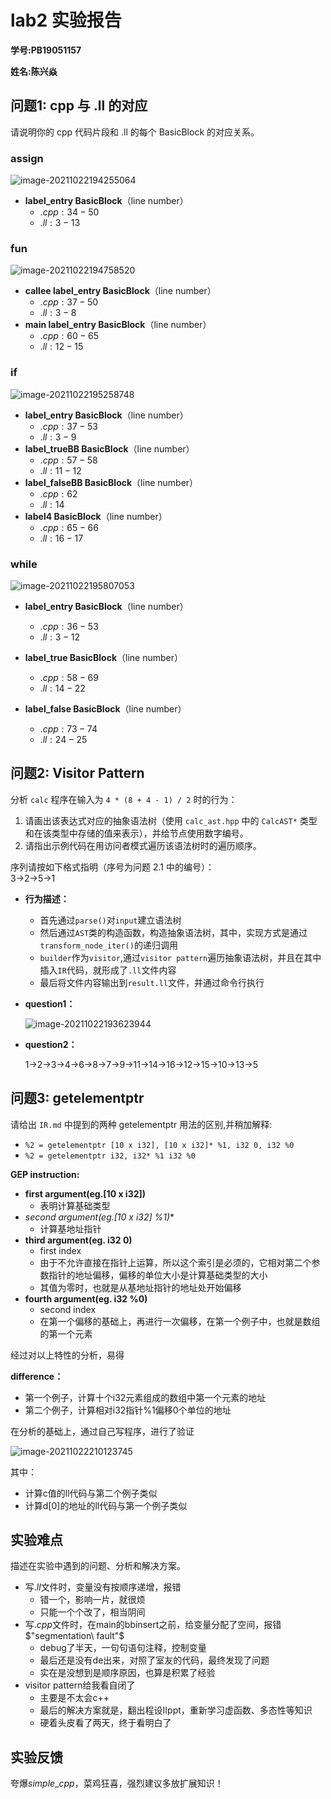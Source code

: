 # lab2 实验报告

**学号:PB19051157**

**姓名:陈兴焱**

## 问题1: cpp 与 .ll 的对应

请说明你的 cpp 代码片段和 .ll 的每个 BasicBlock 的对应关系。

### assign

![image-20211022194255064](figs/image-20211022194255064.png)

- **label_entry BasicBlock**（line number）
  - $.cpp:34-50$
  - $.ll:3-13$

### fun

![image-20211022194758520](figs/image-20211022194758520.png)

- **callee label_entry BasicBlock**（line number）
  - $.cpp:37-50$
  - $.ll:3-8$
- **main label_entry BasicBlock**（line number）
  - $.cpp:60-65$
  - $.ll:12-15$

### if

![image-20211022195258748](figs/image-20211022195258748.png)

- **label_entry BasicBlock**（line number）
  - $.cpp:37-53$
  - $.ll:3-9$
- **label_trueBB BasicBlock**（line number）
  - $.cpp:57-58$
  - $.ll:11-12$
- **label_falseBB BasicBlock**（line number）
  - $.cpp:62$
  - $.ll:14$
- **label4 BasicBlock**（line number）
  - $.cpp:65-66$
  - $.ll:16-17$

### while

![image-20211022195807053](figs/image-20211022195807053.png)

- **label_entry BasicBlock**（line number）
  - $.cpp:36-53$
  - $.ll:3-12$

- **label_true BasicBlock**（line number）
  - $.cpp:58-69$
  - $.ll:14-22$
- **label_false BasicBlock**（line number）
  - $.cpp:73-74$
  - $.ll:24-25$

## 问题2: Visitor Pattern

分析 `calc` 程序在输入为 `4 * (8 + 4 - 1) / 2` 时的行为：

1. 请画出该表达式对应的抽象语法树（使用 `calc_ast.hpp` 中的 `CalcAST*` 类型和在该类型中存储的值来表示），并给节点使用数字编号。
2. 请指出示例代码在用访问者模式遍历该语法树时的遍历顺序。

序列请按如下格式指明（序号为问题 2.1 中的编号）：  
3->2->5->1

- **行为描述：**
  - 首先通过`parse()`对`input`建立语法树
  - 然后通过`AST`类的构造函数，构造抽象语法树，其中，实现方式是通过`transform_node_iter()`的递归调用
  - `builder`作为`visitor`,通过`visitor pattern`遍历抽象语法树，并且在其中插入`IR`代码，就形成了`.ll`文件内容
  - 最后将文件内容输出到`result.ll`文件，并通过命令行执行

- **question1：**

  ![image-20211022193623944](figs/image-20211022193623944.png)

- **question2：**

  1->2->3->4->6->8->7->9->11->14->16->12->15->10->13->5

## 问题3: getelementptr

请给出 `IR.md` 中提到的两种 getelementptr 用法的区别,并稍加解释:

  - `%2 = getelementptr [10 x i32], [10 x i32]* %1, i32 0, i32 %0`
  - `%2 = getelementptr i32, i32* %1 i32 %0`

**GEP instruction:**

- **first argument(eg.[10 x i32])**
  - 表明计算基础类型
- **second argument(eg.[10 x i32]* %1)**
  - 计算基地址指针
- **third argument(eg. i32 0)**
  - first index
  - 由于不允许直接在指针上运算，所以这个索引是必须的，它相对第二个参数指针的地址偏移，偏移的单位大小是计算基础类型的大小
  - 其值为零时，也就是从基地址指针的地址处开始偏移
- **fourth argument(eg. i32 %0)**
  - second index
  - 在第一个偏移的基础上，再进行一次偏移，在第一个例子中，也就是数组的第一个元素

经过对以上特性的分析，易得

**difference：**

- 第一个例子，计算十个i32元素组成的数组中第一个元素的地址
- 第二个例子，计算相对i32指针%1偏移0个单位的地址

在分析的基础上，通过自己写程序，进行了验证

![image-20211022210123745](figs/image-20211022210123745.png)

其中：

- 计算c值的ll代码与第二个例子类似
- 计算d[0]的地址的ll代码与第一个例子类似

## 实验难点

描述在实验中遇到的问题、分析和解决方案。

- 写$.ll$文件时，变量没有按顺序递增，报错
  - 错一个，影响一片，就很烦
  - 只能一个个改了，相当阴间
- 写$.cpp$文件时，在main的bbinsert之前，给变量分配了空间，报错$"segmentation\ fault"$
  - debug了半天，一句句语句注释，控制变量
  - 最后还是没有de出来，对照了室友的代码，最终发现了问题
  - 实在是没想到是顺序原因，也算是积累了经验
- visitor pattern给我看自闭了
  - 主要是不太会c++
  - 最后的解决方案就是，翻出程设Ⅱppt，重新学习虚函数、多态性等知识
  - 硬着头皮看了两天，终于看明白了

## 实验反馈

夸爆$simple\_cpp$，菜鸡狂喜，强烈建议多放扩展知识！


